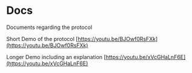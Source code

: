 # Docs
Documents regarding the protocol

Short Demo of the protocol
[https://youtu.be/BJOwf0RsFXk](https://youtu.be/BJOwf0RsFXk)

Longer Demo including an explanation
[https://youtu.be/xVcGHaLnF6E](https://youtu.be/xVcGHaLnF6E)
